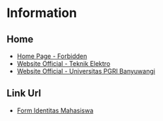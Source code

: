 # Information
## Home
* <a href="https://teknikelektro-unibabwi.github.io">Home Page - Forbidden</a>
* <a href="http://teknikelektro.unibabwi.ac.id">Website Official - Teknik Elektro</a>
* <a href="http://unibabwi.ac.id">Website Official - Universitas PGRI Banyuwangi</a>
## Link Url
* <a href="https://teknikelektro-unibabwi.github.io/form-identitas-mahasiswa.html">Form Identitas Mahasiswa</a>
